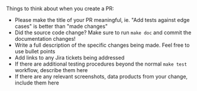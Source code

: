 Things to think about when you create a PR:
* Please make the title of your PR meaningful, ie. "Add tests against edge cases" is better than "made changes"
* Did the source code change? Make sure to run `make doc` and commit the documentation changes!
* Write a full description of the specific changes being made. Feel free to use bullet points
* Add links to any Jira tickets being addressed
* If there are additional testing procedures beyond the normal `make test` workflow, describe them here
* If there are any relevant screenshots, data products from your change, include them here
